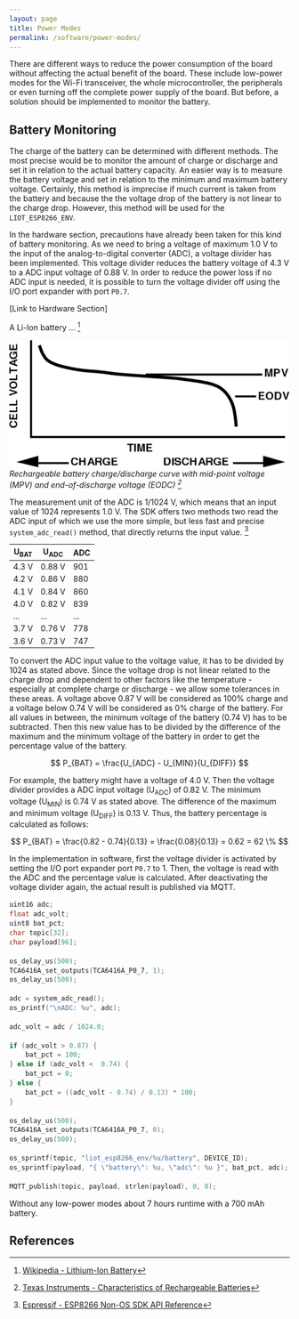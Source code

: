 ```yaml
---
layout: page
title: Power Modes
permalink: /software/power-modes/
---
```


There are different ways to reduce the power consumption of the board without affecting the actual benefit of the board.
These include low-power modes for the Wi-Fi transceiver, the whole microcontroller, the peripherals or even turning off the complete power supply of the board.
But before, a solution should be implemented to monitor the battery.

Battery Monitoring
------------------

The charge of the battery can be determined with different methods.
The most precise would be to monitor the amount of charge or discharge and set it in relation to the actual battery capacity.
An easier way is to measure the battery voltage and set in relation to the minimum and maximum battery voltage.
Certainly, this method is imprecise if much current is taken from the battery and because the the voltage drop of the battery is not linear to the charge drop.
However, this method will be used for the `LIOT_ESP8266_ENV`.

In the hardware section, precautions have already been taken for this kind of battery monitoring.
As we need to bring a voltage of maximum 1.0 V to the input of the analog-to-digital converter (ADC), a voltage divider has been implemented.
This voltage divider reduces the battery voltage of 4.3 V to a ADC input voltage of 0.88 V.
In order to reduce the power loss if no ADC input is needed, it is possible to turn the voltage divider off using the I/O port expander with port `P0.7`.

[Link to Hardware Section]

A Li-Ion battery ...
[^li-ion]

![Battery Characteristics](/media/software/power-modes/battery-characteristics.png)
*Rechargeable battery charge/discharge curve with mid-point voltage (MPV) and end-of-discharge voltage (EODC) [^recharge-batteries]*

The measurement unit of the ADC is 1/1024 V, which means that an input value of 1024 represents 1.0 V.
The SDK offers two methods two read the ADC input of which we use the more simple, but less fast and precise `system_adc_read()` method, that directly returns the input value.
[^non-os-sdk-api]

| U<sub>BAT</sub> | U<sub>ADC</sub> | ADC |
| --------------- | --------------- | --- |
| 4.3 V           | 0.88 V          | 901 |
| 4.2 V           | 0.86 V          | 880 |
| 4.1 V           | 0.84 V          | 860 |
| 4.0 V           | 0.82 V          | 839 |
| ...             | ...             | ... |
| 3.7 V           | 0.76 V          | 778 |
| 3.6 V           | 0.73 V          | 747 |

To convert the ADC input value to the voltage value, it has to be divided by 1024 as stated above.
Since the voltage drop is not linear related to the charge drop and dependent to other factors like the temperature - especially at complete charge or discharge - we allow some tolerances in these areas.
A voltage above 0.87 V will be considered as 100% charge and a voltage below 0.74 V will be considered as 0% charge of the battery.
For all values in between, the minimum voltage of the battery (0.74 V) has to be subtracted.
Then this new value has to be divided by the difference of the maximum and the minimum voltage of the battery in order to get the percentage value of the battery.

$$
P_{BAT} = \frac{U_{ADC} - U_{MIN}}{U_{DIFF}} 
$$

For example, the battery might have a voltage of 4.0 V.
Then the voltage divider provides a ADC input voltage (U<sub>ADC</sub>) of 0.82 V.
The minimum voltage (U<sub>MIN</sub>) is 0.74 V as stated above.
The difference of the maximum and minimum voltage (U<sub>DIFF</sub>) is 0.13 V.
Thus, the battery percentage is calculated as follows:

$$
P_{BAT} = \frac{0.82 - 0.74}{0.13} = \frac{0.08}{0.13} = 0.62 = 62 \%
$$

In the implementation in software, first the voltage divider is activated by setting the I/O port expander port `P0.7` to 1.
Then, the voltage is read with the ADC and the percentage value is calculated.
After deactivating the voltage divider again, the actual result is published via MQTT.

```c
uint16 adc;
float adc_volt;
uint8 bat_pct;
char topic[32];
char payload[96];

os_delay_us(500);
TCA6416A_set_outputs(TCA6416A_P0_7, 1);
os_delay_us(500);

adc = system_adc_read();
os_printf("\nADC: %u", adc);

adc_volt = adc / 1024.0;

if (adc_volt > 0.87) {
    bat_pct = 100;
} else if (adc_volt <  0.74) {
    bat_pct = 0;
} else {
    bat_pct = ((adc_volt - 0.74) / 0.13) * 100;
}

os_delay_us(500);
TCA6416A_set_outputs(TCA6416A_P0_7, 0);
os_delay_us(500);

os_sprintf(topic, "liot_esp8266_env/%u/battery", DEVICE_ID);
os_sprintf(payload, "{ \"battery\": %u, \"adc\": %u }", bat_pct, adc);

MQTT_publish(topic, payload, strlen(payload), 0, 0);
```

Without any low-power modes about 7 hours runtime with a 700 mAh battery.


References
----------

[^li-ion]: [Wikipedia - Lithium-Ion Battery](https://en.wikipedia.org/wiki/Lithium-ion_battery)

[^recharge-batteries]: [Texas Instruments - Characteristics of Rechargeable Batteries](http://www.ti.com/lit/an/snva533/snva533.pdf)

[^non-os-sdk-api]: [Espressif - ESP8266 Non-OS SDK API Reference](/media/liot_esp8266_env/datasheets/esp8266_non_os_sdk_api_reference.pdf)